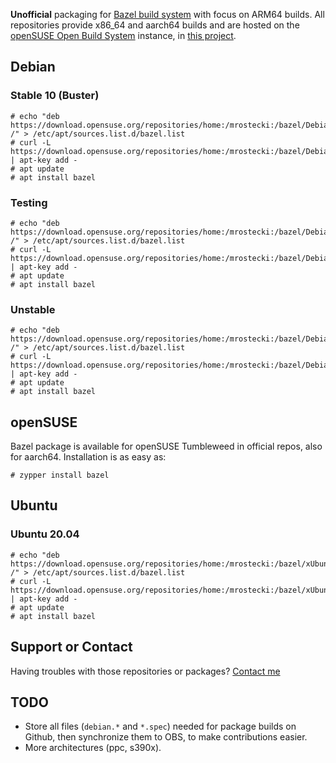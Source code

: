**Unofficial** packaging for [Bazel build system](https://bazel.build/) with focus on ARM64 builds.
All repositories provide x86_64 and aarch64 builds and are hosted on the [openSUSE Open Build System](https://build.opensuse.org/) instance, in [this project](https://build.opensuse.org/project/show/home:mrostecki:bazel).

## Debian

### Stable 10 (Buster)

```
# echo "deb https://download.opensuse.org/repositories/home:/mrostecki:/bazel/Debian_10/ /" > /etc/apt/sources.list.d/bazel.list
# curl -L https://download.opensuse.org/repositories/home:/mrostecki:/bazel/Debian_10/Release.key | apt-key add -
# apt update
# apt install bazel
```

### Testing

```
# echo "deb https://download.opensuse.org/repositories/home:/mrostecki:/bazel/Debian_Testing/ /" > /etc/apt/sources.list.d/bazel.list
# curl -L https://download.opensuse.org/repositories/home:/mrostecki:/bazel/Debian_Testing/Release.key | apt-key add -
# apt update
# apt install bazel
```

### Unstable

```
# echo "deb https://download.opensuse.org/repositories/home:/mrostecki:/bazel/Debian_Unstable/ /" > /etc/apt/sources.list.d/bazel.list
# curl -L https://download.opensuse.org/repositories/home:/mrostecki:/bazel/Debian_Unstable/Release.key | apt-key add -
# apt update
# apt install bazel
```

## openSUSE

Bazel package is available for openSUSE Tumbleweed in official repos, also for aarch64.
Installation is as easy as:

```
# zypper install bazel
```

## Ubuntu

### Ubuntu 20.04

```
# echo "deb https://download.opensuse.org/repositories/home:/mrostecki:/bazel/xUbuntu_20.04/ /" > /etc/apt/sources.list.d/bazel.list
# curl -L https://download.opensuse.org/repositories/home:/mrostecki:/bazel/xUbuntu_20.04/Release.key | apt-key add -
# apt update
# apt install bazel
```

## Support or Contact

Having troubles with those repositories or packages? [Contact me](mrostecki@opensuse.org)

## TODO

- Store all files (`debian.*` and `*.spec`) needed for package builds on Github, then synchronize them to OBS, to make contributions easier.
- More architectures (ppc, s390x).
